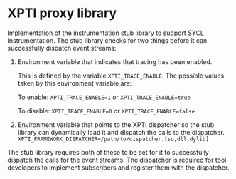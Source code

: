 # XPTI proxy library


Implementation of the instrumentation stub library to support SYCL
Instrumentation. The stub library checks for two things before it can
successfully dispatch event streams:

1. Environment variable that indicates that tracing has been enabled.

   This is defined by the variable `XPTI_TRACE_ENABLE`. The possible
   values taken by this environment variable are:

   To enable: `XPTI_TRACE_ENABLE=1` or `XPTI_TRACE_ENABLE=true`

   To disable: `XPTI_TRACE_ENABLE=0` or `XPTI_TRACE_ENABLE=false`

2. Environment variable that points to the XPTI dispatcher so the stub
   library can dynamically load it and dispatch the calls to the dispatcher.
   `XPTI_FRAMEWORK_DISPATCHER=/path/to/dispatcher.[so,dll,dylib]`

The stub library requires both of these to be set for it to successfully
dispatch the calls for the event streams. The dispatcher is required for
tool developers to implement subscribers and register them with the dispatcher.

